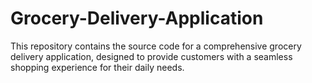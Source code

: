 # Grocery-Delivery-Application
This repository contains the source code for a comprehensive grocery delivery application, designed to provide customers with a seamless shopping experience for their daily needs.
